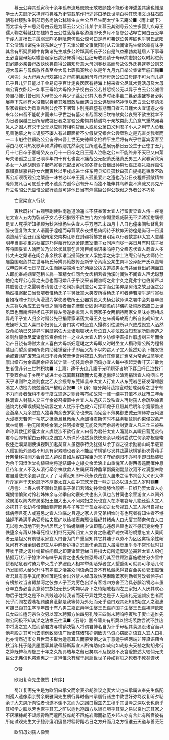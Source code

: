 <!-- { "loadSidebar": true } -->
　　慕云公弃其孤寅秋十余年孤奉遗矱兢兢无敢斁顾独不能形诸殚述盖其痛也惟是学士大夫靡所采择罪将弗胜乃衔哀载笔作行述述曰杨氏世清白种其徳洎文贞柱石四朝有社稷勲生刑部司务尚讷公秫秫生友兰公旦旦生荫太学生云庵公■〈雨上朗下〉而太学有子曰思尧号白云是为慕云公父公讳某字某慕云其别号云公生多婴儿疾母王孺人鞠之髫龀犹在襁褓白云公性落落喜客游游即长岁月不复督公呫哔亡何白云公卒于虔人言杨氏子孱弱堂阼多睚眦奈何孤公惊号曰是尚可弗饮泣务淬砺也乎舅氏武阳王公偕晴川诸先生谈东越之学于云津公即父事武阳时从云津闻诸先生绪论率有味乎其言有所疑质輙中肯綮诸先生咸多公趻踔真杨氏子公自是气益豪勃勃耻居人下事母王必当讙母始以纎啬起家已病卧床褥间公巨细毋敢弗请于母母病虚损公以时躬进药饵必腆必亲尝母故怏怏弗自得公揣知母意大母刘春秋高而母故依外氏弗逮养公则又迎大母来与母偕敬养备至会大母七袠孤寅秋亦以是年九月九日举公集诸里戚妇鞠■〈月卺〉为大母寿大母欢甚顷之母病痢且剧母呼毋药毋药公泣曰母即不可为而儿遽已乎且儿异日能以千金易母乎百计走良医医有持海上秘来者公尽其术竟活母及大母病公宵衣卧起一如事王母始大母怜少子视白云公若甚恝视公无以异于白云公公诚信务自尽惟引咎已则大母怜公不异少子葢公识其大者岁时祀事虽二簋必虔盛寒暑必躬展墓下先祠有大役輙以身董其难罔敢后而遇白云公讳辰愀然神怆以悲白云公塟清溪形家者指坎为风乗弗利公食不下咽营卜别兆趣塟有期而日者云日躔大火宜谨避之待来年公曰吾不能朝夕而来年乎世岂有墓火者哉亟发旧坎棺欹矣公哀毁不欲生犹幸不为日者误越三日所居成墟日者之言验公弗悔其精诚笃于亲故类此尤负意气重然诺喜急人之困人有求于公无以应则转相称贷而人或负公苐曰义利君子小人之判宁人负我见善艳慕之片长诵服不辍人有过即面折不少假贷兄银台公尝亟称之是亢直类我者而一二市魁往往齮龁公公奋呼曰吾上世无失徳肆余检柙平生后将有兴乎性喜宾客客至浮白尽欢耳热发歌声如洪钟暇则兀然索先世所遗名墨展玩移日云公生于正徳丁丑九月十七日卒于嘉靖癸亥五月十一日卒之日王孺人泣临之公曰不能终养不天已又曰苐毋失诸孤之业言已瞑享年四十有七也岂不痛哉公元配萧氏继萧氏男三人寅春寅秋寅冬女一人嫁胡别驾子起呜寅春元配出寅秋寅冬暨女皆继出孙男七嘉正嘉礼嘉祚嘉佑嘉祺嘉祓嘉祎孙女六而寅秋以甲戌成进士任东莞县知县孤秋曰孤自提携迄束发不敢离公斯须窃观公之槩虽一味甘必以奉王孺人孤虽爱弗之遗也乃公日夜程督孤敝精神隆师友凡百可底孤于成不遗余力孤今窃有升斗而独不能伸其乌养岂不痛哉又弗克斤斤立名昭公光显惟公懿行章章可述他日当有鸿儒巨公得公欬似之外者公不朽矣

　　亡室梁宜人行状

　　寅秋既补广右观察副使驻南邕道涂遥长不获奉萧太宜人行留妻梁宜人侍一疾奄忽太宜人五内为裂诸子女若子妇擗毁不欲生门内外宗婣里媪臧获无不涕涔淫拊膺顿足宜人死乎所知相顾为秋咨悼杨生失宜人乎万厯乙未四月十八日也僮来间秋瞀乱若醉丧僮复致太宜人语而子喤喤而母茕茕永夜攅思倚闾待子秋仰天彷徨是尚可一日漫浪邅延乎会丑山蛮触甫定交南构讧职在封疆将拂衣冒明宪以行者数念非太宜人意越明年当事亦重吊秋摧楚乃得藉行役返舍即垩室偕子女同声而尽一哭日月有时孺子祯等将圗妥宜人魄而泣乃父论状其事乞言鸿巨阐幽诏来呜呼乃父盍忍状宜人哉宜人多伟丈夫之槩语在闺合非余秋状谁当授简按宜人梁姓梁之先学士泊庵公偕先太师侍仁庙监国艰危共之世与杨氏缔媾弗絶数传至新宁令沔庵公某生南坪公泽配严氏以嘉靖戊申四月初七日举宜人生而婉娈端淑七岁沔庵公执古道戒男女毋共坐食出必拥面宜人即能奉戒娴壸范稍长扃一室精女红同舍女齿相若者勃溪时闻独不闻宜人声尤聪慧絶伦南坪公心异之夫息也而可嫓凡子乎议采者輙谯呵之弗字久之竟弗字也伯舅严以其戚蜀江子之需聘者请蜀江子名阀拥素封意公可立字而公第仰屋舅诘之故且强之公艴然推案起曰当吾壻者惟杨氏子乎舅抚掌大笑安所得杨氏子可者待若壻乎是时寅秋自襁褓聘于刘头角浸浸为学使者敬所王公器赏邑大夫杨公敦师课之署中会刘暴卒邑大夫将以余应五云隆贵之简壻者而先赠御史固谢华腴澹约非偶妁及梁欣然应曰上世夙盟也而南坪得杨氏子若操左劵遂委禽焉人言两家子女两相待两家父臭味亦两相成异哉甲子宜人归余时赠公先已捐背家渐落大母王久在床褥母故髙门所自出觇知宜人志操呼太宜人喜曰新妇贤且大吾门实时时坐宜人搨称引徃迹所以兴败成毁宜人洒然受命如响已又述异时躬糜粥佐大父诸艰顿状大母泣宜人亦泫然泣知吾家所繇缔造之难则觧靓妆尽鬻诸奁饰资余修什一之业从太宜人昕夕纺绩字畜操作靡虚刻三年而余治产日饶有墆财太宜人喜白大母新妇寔翊之大母即又时时坐宜人榻称赠公所为程督蒿目而望余谓何所贵内助徒锺釜计乎即而父胡不以妁冨人子宜人怆然劝余下帷发愤余或宕荡旷废絮泣竟日不食余焚膏伊吾丙夜宜人刺纴其侧篝灯煑茗为常余试髙等米廪出缯布为余羔鴈余应省试计偕一切装具余弗问倚办宜人每中夜起焚香吁天非敢为生者儌非分三世种积坎■〈土禀〉逮于夫庶几耀于光明瞑死者地下耳且吁且泣数行下癸酉余举于乡明年成进士亦既离蔬释蹻而大母弗逮南坪公溘焉捐馆宜人呜咽长号天乎谁则种之谁则食之乙亥余授粤东莞知县奉太宜人行宜人从东莞岩邑征发簿领殷凑宜人防检为兢兢谨钥严楗戢女奴■〈糹辟〉纑分枲莳蔬抱瓮时勅戒诇察之世宁有不力而食者哉稍不虔于度立遣逐之粝食韦布如故常一鲑一缣平其值不以扰市三年余秩满宜人封孺人又三年余被召擢置中台宜人从遇庆典改秩宜人再封孺人余疏豁岭表逋饷为权宰误侦疑胁疏罢之宜人忧形于色虎穴可探耶虎子且蹑其后明年余竟蒙螫出佥浙臬人为余怼宜人独喜向余去岁犹令也未期而宪佥不薄矣御史诚云燀赫亦云风波大浸稽天若何一苇航之抵浙旦旦儆余人承蜩待君斯何时不益务韬敛则约束僮奴愈严武林绮丽一物无所羡终余浙之任阿指者竟无能及舌而余最考封妻宜人凡三仕三被殊命称异数迁黔藩太宜人虞跋渉不欲行宜人曰吾为君任太宜人滫瀡以其暇日营莵裘待君今西郊有望白云种瓜之园宜人所诛茒也然竟怏怏恐余以疎阔尝试亡何余亦祝厘竣役还迁滇臬副使滇视黔加逖矣宜人虽抱孕待免犹强从余丁酉之役余劻勷山峒半载宜人扃钥絶外通若不知余有家累随也者余不能屈节横镇尽发其跋扈状横镇衔次骨藉手计网量移报闻方会食宜人逌然自如从容曰宪臣为天子守纪纲归不亦可乎即日趋装归为余毕园垣治堂构植果树将遂结邱中之縁矣余孟浪出山重愧冝人得西粤逺而瘴仲息且待年宜人不及从濵行牵余袂欷歔人生属厌耳钟鼎箪瓢奚别鼹鼠饮河不过满腹末路君自爱悲夫余直以宜人了了习谭讵知即千秋永诀哉宜人虽未之读书冥会大义识大体斤斤家声于天伦靡所不厚奉太宜人曲中其欢烹饪一味之甘必以进太宜人岁时鞠■〈月卺〉上寿未尝不撃鲜洗腆率子弟妇若诸幼孙曽绕膝怡颜尽一日娯乃罢太宜人亦娓娓愉愉聚对怜若姊妹余与弟季自幼寝处共也出入俱也苦甘同也余宦游宜人以阃外政属弟以阃内寄属弟妇王细大出入不问弟妇之死也宜人在浙署哀号几絶还迎太宜人必携其子长幼与偕训廸鞠育罔弗与子等其于孤女亦如之女母视宜人宜人亦母自视女嫁病瘵且死人或避忌之宜人泣临之且迎之家人言兄弟相恤时有也死者有知生者不憾妯娌不希遘乎余受母姑夫属纩以检植表弟雅议经纪其绪余人曰大厦其颠奈何宜人曰无以慰大母地下则为析居居之毕婚媾缮朝夕议即蓬心违怨弗顾也议卒感悟克树免于佚堕余有再从妹母死祖父相继死无所归宜人女育之临遣笄璁衣珥纷帨悉庀宜人乗间者云是祖父有夙憾汝家宜人曰吾为门户重皇知其它其廸子以劳不为区区禽犊余性峭急间有不当余训者即又从中觧析护持之恐重伤余意宜人虽浸贵重乎食不常珍犹时甘荠啖半菽之饭绯绮翟帔间御之即藏诸箧皂绨自将指大母所遗糜粥釡鬲若太宜人织纴拮据万状训子媳津津有味乎其言之也戋戋惟恐屑越乃其至性顾独喜施絶甘分少里中馁者阽危者时倚为举火戊子岁祲邑人相率举粥活殍者宜人颦蹙粥可就弗可移活几何乃发囷窌人给米升斗有差赈之活甚众间语余曰吾不有私藏愿得君百金买负郭田赈饿者君其有意乎其闲家帷薄是饬余出外禁人奴毋敢怙荡僣踰紊家则勤者劳改者怜子妇有榜掠过当者輙禁呵之彼亦人子至为厉色出涕有客或四方沓至治具必腆治犒必丰虽仓卒立办必当余意待宗族妇无长少姁姁以身下之待姻戚若闾左三家妇人人厌其欢心圽后子姓哭之是不以贵贱暄凉待我者而死乎异姓哭之是于人无废礼无遽颜疾色者而死乎而闾左委巷相顾酸鼻泚颡是我等恃为外灶而死乎语曰观其死知终始宜人之淑惠可覩已距其生卒享年四十有八男三嘉正邑学生娶王氏嘉祚国子生娶王氏嘉祎聘欧阳氏女四长适习宗伯次男以淳次聘郭方伯四男孔陵三四尚未聘呜呼寅秋于妻亡追惟先赠公罔极不知其涕之沾襟云徃滇■〈石咢〉嘉令蒲某有所冀以银场羡数尝试不胜热中将发之宜人觉而请君方与横镇决裂人将谓君博名自为计乎毋私其羡追没诸官而以他考殿之其可也去滇例致褒语广励诸辖诸辖亦例致舆马资心窃鄙之语宜人宜人曰礼也亦情然近市矣且世骛多取为适意耳去而蒙受例之议于意适乎嗟两端非笄黛语藉令秋当年托于隆贵厪厪享其敝帚繇斯絜宜人所禆助何如哉何如哉悲夫天植之懿胡弗衍之算既禆秋周旋三十年之久胡弗皓与之偕已矣病不及视敛不及含爰摭述大较倘元夫巨公无弗信也睠焉惠之一言岂惟永有耀于泉扃世世子孙如将见之死者不死矣谨状

　　○赞

　　欧阳复斋先生像赞【有序】

　　蜀江复斋先生是为欧阳曰承父而余表弟胡雅议之妻大父也曰承属议奉先生偕配刘孺人遗像索余赞余既雅闻先生质行异时偕曰承鴈行诸生中敦世好弥笃议复昕夕聒余子大夫夙所向徃者也遂不谢不文而为之讃曰翳兹先生穆乎其世泽之深以长也蔚乎其积学之腴以芳也恢乎其志之旷以适也遵四方以徜徉坦乎其衷之易以良也忘其家之不厌糟糠胡不颉颃霄路而邅回胶庠胡不声施岩廊而轨范乡邦人亦有言此有所啬彼有所庞试观先生文子懿孙寖明寖昌将翱将翔若日之方升而月之方恒谁云天道与善茫茫

　　欧阳母刘孺人像赞

